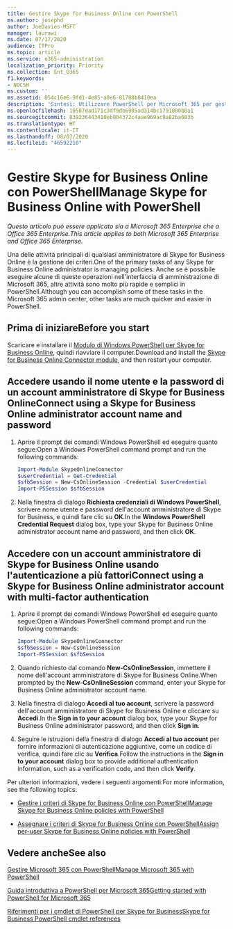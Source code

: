 ```yaml
---
title: Gestire Skype for Business Online con PowerShell
ms.author: josephd
author: JoeDavies-MSFT
manager: laurawi
ms.date: 07/17/2020
audience: ITPro
ms.topic: article
ms.service: o365-administration
localization_priority: Priority
ms.collection: Ent_O365
f1.keywords:
- NOCSH
ms.custom: ''
ms.assetid: 054c16e6-9fd1-4e85-a0e6-81788b8410ea
description: 'Sintesi: Utilizzare PowerShell per Microsoft 365 per gestire i criteri, i criteri per gli utenti e le impostazioni delle riunioni di Skype for Business online.'
ms.openlocfilehash: 10587dad171c3df9de6985ad314bc1791080b8a1
ms.sourcegitcommit: 839236443410eb804372c4aae969ac9a82ba683b
ms.translationtype: HT
ms.contentlocale: it-IT
ms.lasthandoff: 08/07/2020
ms.locfileid: "46592210"
---
```

# <a name="manage-skype-for-business-online-with-powershell"></a><span data-ttu-id="5f8da-103">Gestire Skype for Business Online con PowerShell</span><span class="sxs-lookup"><span data-stu-id="5f8da-103">Manage Skype for Business Online with PowerShell</span></span>

<span data-ttu-id="5f8da-104">*Questo articolo può essere applicato sia a Microsoft 365 Enterprise che a Office 365 Enterprise.*</span><span class="sxs-lookup"><span data-stu-id="5f8da-104">*This article applies to both Microsoft 365 Enterprise and Office 365 Enterprise.*</span></span>

<span data-ttu-id="5f8da-105">Una delle attività principali di qualsiasi amministratore di Skype for Business Online è la gestione dei criteri.</span><span class="sxs-lookup"><span data-stu-id="5f8da-105">One of the primary tasks of any Skype for Business Online administrator is managing policies.</span></span> <span data-ttu-id="5f8da-106">Anche se è possibile eseguire alcune di queste operazioni nell'interfaccia di amministrazione di Microsoft 365, altre attività sono molto più rapide e semplici in PowerShell.</span><span class="sxs-lookup"><span data-stu-id="5f8da-106">Although you can accomplish some of these tasks in the Microsoft 365 admin center, other tasks are much quicker and easier in PowerShell.</span></span> 

## <a name="before-you-start"></a><span data-ttu-id="5f8da-107">Prima di iniziare</span><span class="sxs-lookup"><span data-stu-id="5f8da-107">Before you start</span></span>

<span data-ttu-id="5f8da-108">Scaricare e installare il [Modulo di Windows PowerShell per Skype for Business Online](https://www.microsoft.com/download/details.aspx?id=39366), quindi riavviare il computer.</span><span class="sxs-lookup"><span data-stu-id="5f8da-108">Download and install the [Skype for Business Online Connector module](https://www.microsoft.com/download/details.aspx?id=39366), and then restart your computer.</span></span>


## <a name="connect-using-a-skype-for-business-online-administrator-account-name-and-password"></a><span data-ttu-id="5f8da-109">Accedere usando il nome utente e la password di un account amministratore di Skype for Business Online</span><span class="sxs-lookup"><span data-stu-id="5f8da-109">Connect using a Skype for Business Online administrator account name and password</span></span>

1. <span data-ttu-id="5f8da-110">Aprire il prompt dei comandi Windows PowerShell ed eseguire quanto segue:</span><span class="sxs-lookup"><span data-stu-id="5f8da-110">Open a Windows PowerShell command prompt and run the following commands:</span></span> 
    
   ```powershell
   Import-Module SkypeOnlineConnector
   $userCredential = Get-Credential
   $sfbSession = New-CsOnlineSession -Credential $userCredential
   Import-PSSession $sfbSession
   ```

2. <span data-ttu-id="5f8da-111">Nella finestra di dialogo **Richiesta credenziali di Windows PowerShell**, scrivere nome utente e password dell'account amministratore di Skype for Business, e quindi fare clic su **OK**.</span><span class="sxs-lookup"><span data-stu-id="5f8da-111">In the **Windows PowerShell Credential Request** dialog box, type your Skype for Business Online administrator account name and password, and then click **OK**.</span></span>


## <a name="connect-using-a-skype-for-business-online-administrator-account-with-multi-factor-authentication"></a><span data-ttu-id="5f8da-112">Accedere con un account amministratore di Skype for Business Online usando l'autenticazione a più fattori</span><span class="sxs-lookup"><span data-stu-id="5f8da-112">Connect using a Skype for Business Online administrator account with multi-factor authentication</span></span>

1. <span data-ttu-id="5f8da-113">Aprire il prompt dei comandi Windows PowerShell ed eseguire quanto segue:</span><span class="sxs-lookup"><span data-stu-id="5f8da-113">Open a Windows PowerShell command prompt and run the following commands:</span></span>

   ```powershell
   Import-Module SkypeOnlineConnector
   $sfbSession = New-CsOnlineSession
   Import-PSSession $sfbSession
   ```

2. <span data-ttu-id="5f8da-114">Quando richiesto dal comando **New-CsOnlineSession**, immettere il nome dell'account amministratore di Skype for Business Online.</span><span class="sxs-lookup"><span data-stu-id="5f8da-114">When prompted by the **New-CsOnlineSession** command, enter your Skype for Business Online administrator account name.</span></span>

3. <span data-ttu-id="5f8da-115">Nella finestra di dialogo **Accedi al tuo account**, scrivere la password dell'account amministratore di Skype for Business Online e cliccare su **Accedi**.</span><span class="sxs-lookup"><span data-stu-id="5f8da-115">In the **Sign in to your account** dialog box, type your Skype for Business Online administrator password, and then click **Sign in**.</span></span>

4. <span data-ttu-id="5f8da-116">Seguire le istruzioni della finestra di dialogo **Accedi al tuo account** per fornire informazioni di autenticazione aggiuntive, come un codice di verifica, quindi fare clic su **Verifica**.</span><span class="sxs-lookup"><span data-stu-id="5f8da-116">Follow the instructions in the **Sign in to your account** dialog box to provide additional authentication information, such as a verification code, and then click **Verify**.</span></span>

<span data-ttu-id="5f8da-117">Per ulteriori informazioni, vedere i seguenti argomenti:</span><span class="sxs-lookup"><span data-stu-id="5f8da-117">For more information, see the following topics:</span></span>
  
- [<span data-ttu-id="5f8da-118">Gestire i criteri di Skype for Business Online con PowerShell</span><span class="sxs-lookup"><span data-stu-id="5f8da-118">Manage Skype for Business Online policies with PowerShell</span></span>](manage-skype-for-business-online-policies-with-office-365-powershell.md)
    
- [<span data-ttu-id="5f8da-119">Assegnare i criteri di Skype for Business Online con PowerShell</span><span class="sxs-lookup"><span data-stu-id="5f8da-119">Assign per-user Skype for Business Online policies with PowerShell</span></span>](assign-per-user-skype-for-business-online-policies-with-office-365-powershell.md)
    
## <a name="see-also"></a><span data-ttu-id="5f8da-120">Vedere anche</span><span class="sxs-lookup"><span data-stu-id="5f8da-120">See also</span></span>

[<span data-ttu-id="5f8da-121">Gestire Microsoft 365 con PowerShell</span><span class="sxs-lookup"><span data-stu-id="5f8da-121">Manage Microsoft 365 with PowerShell</span></span>](manage-office-365-with-office-365-powershell.md)
  
[<span data-ttu-id="5f8da-122">Guida introduttiva a PowerShell per Microsoft 365</span><span class="sxs-lookup"><span data-stu-id="5f8da-122">Getting started with PowerShell for Microsoft 365</span></span>](getting-started-with-office-365-powershell.md)

[<span data-ttu-id="5f8da-123">Riferimenti per i cmdlet di PowerShell per Skype for Business</span><span class="sxs-lookup"><span data-stu-id="5f8da-123">Skype for Business PowerShell cmdlet references</span></span>](https://docs.microsoft.com/powershell/module/skype/?view=skype-ps)

